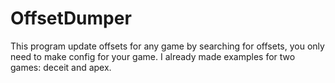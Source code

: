 # OffsetDumper

This program update offsets for any game by searching for offsets, you only need to make config for your game.
I already made examples for two games: deceit and apex.


